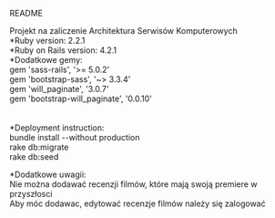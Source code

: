 README

Projekt na zaliczenie Architektura Serwisów Komputerowych<br>
*Ruby version: 2.2.1<br>
*Ruby on Rails version: 4.2.1<br>
*Dodatkowe gemy:<br>
gem 'sass-rails', '>= 5.0.2'<br>
gem 'bootstrap-sass', '~> 3.3.4'<br>
gem 'will_paginate',           '3.0.7'<br>
gem 'bootstrap-will_paginate', '0.0.10'<br>
<br><br>
*Deployment instruction:<br>
bundle install --without production<br>
rake db:migrate<br>
rake db:seed<br>

*Dodatkowe uwagii:<br>
Nie można dodawać recenzji filmów, które mają swoją premiere w przyszłosci<br>
Aby móc dodawac, edytować recenzje filmów należy się zalogować<br>



